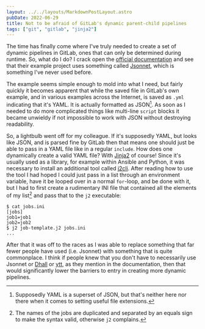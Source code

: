 ```yaml
---
layout: ../../layouts/MarkdownPostLayout.astro
pubDate: 2022-06-29
title: Not to be afraid of GitLab's dynamic parent-child pipelines
tags: ["git", "gitlab", "jinja2"]
---
```

The time has finally come where I've truly needed to create a set of dynamic pipelines in GitLab, ones that can only be determined during runtime. So, what do I do? I crack open the [official documentation](https://docs.gitlab.com/ee/ci/pipelines/downstream_pipelines.html#parent-child-pipelines) and see that their example project uses something called [Jsonnet](https://jsonnet.org/), which is something I've never used before.

The example seems simple enough to mold into what I need, but fairly quickly it becomes apparent that while the saved file in GitLab's own example, and in various examples across the Internet, is saved as `.yml` indicating that it's YAML. It is actually formatted as JSON[^1]. As soon as I needed to do more complicated things like multi-line `script` blocks it became unwieldy if not impossible to work with JSON without destroying readability.

So, a lightbulb went off for my colleague. If it's supposedly YAML, but looks like JSON, and is parsed fine by GitLab then that means one should just be able to pass in a YAML file like in a regular `include`. How does one dynamically create a valid YAML file? With [Jinja2](https://palletsprojects.com/p/jinja/) of course! Since it's usually used as a library, for example within Ansible and Python, it was necessary to install an additional tool called [j2cli](https://pypi.org/project/j2cli/). After reading how to use the tool I had hoped I could just pass in a list through an environment variable, have it be looped over in a normal `for`-loop, and be done with it, but I had to first create a rudimentary INI file that contained all the elements of my list[^2] and pass that to the `j2` executable:

```console frame="none"
$ cat jobs.ini
[jobs]
job1=job1
job2=job2
$ j2 job-template.j2 jobs.ini
...
```

After that it was off to the races as I was able to replace something that far fewer people have used (i.e. Jsonnet) with something that is quite commonplace. I think if people knew that you don't have to necessarily use Jsonnet or [Dhall](https://dhall-lang.org/) or [ytt](https://carvel.dev/ytt/), as they mention in the documentation, then that would significantly lower the barriers to entry in creating more dynamic pipelines.

[^1]: Supposedly YAML is a superset of JSON, but that's neither here nor there when it comes to setting useful file extensions.
[^2]: The names of the jobs are duplicated and separated by an equals sign to make the syntax valid, otherwise `j2` complains.
